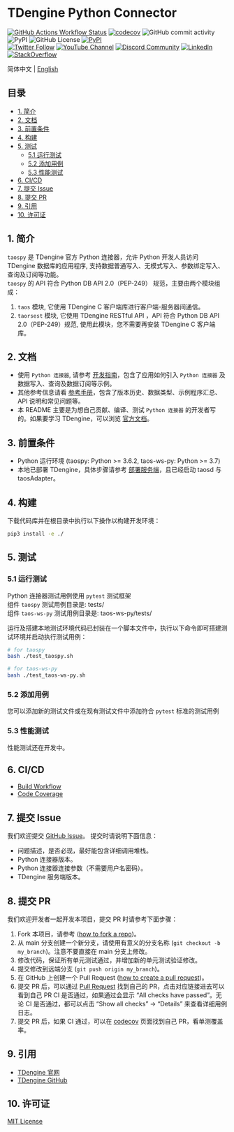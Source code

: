 <!-- omit in toc -->
# TDengine Python Connector


[![GitHub Actions Workflow Status](https://img.shields.io/github/actions/workflow/status/taosdata/taos-connector-python/build.yml)](https://github.com/taosdata/taos-connector-python/actions/workflows/build.yml)
[![codecov](https://codecov.io/gh/taosdata/taos-connector-python/branch/main/graph/badge.svg?token=BDANN3DBXS)](https://codecov.io/gh/taosdata/taos-connector-python)
![GitHub commit activity](https://img.shields.io/github/commit-activity/m/taosdata/taos-connector-python)
![PyPI](https://img.shields.io/pypi/dm/taospy)
![GitHub License](https://img.shields.io/github/license/taosdata/taos-connector-python)
[![PyPI](https://img.shields.io/pypi/v/taospy)](https://pypi.org/project/taospy/)
<br />
[![Twitter Follow](https://img.shields.io/twitter/follow/tdenginedb?label=TDengine&style=social)](https://twitter.com/tdenginedb)
[![YouTube Channel](https://img.shields.io/badge/Subscribe_@tdengine--white?logo=youtube&style=social)](https://www.youtube.com/@tdengine)
[![Discord Community](https://img.shields.io/badge/Join_Discord--white?logo=discord&style=social)](https://discord.com/invite/VZdSuUg4pS)
[![LinkedIn](https://img.shields.io/badge/Follow_LinkedIn--white?logo=linkedin&style=social)](https://www.linkedin.com/company/tdengine)
[![StackOverflow](https://img.shields.io/badge/Ask_StackOverflow--white?logo=stackoverflow&style=social&logoColor=orange)](https://stackoverflow.com/questions/tagged/tdengine)

简体中文 | [English](./README.md)

<!-- omit in toc -->
## 目录

- [1. 简介](#1-简介)
- [2. 文档](#2-文档)
- [3. 前置条件](#3-前置条件)
- [4. 构建](#4-构建)
- [5. 测试](#5-测试)
  - [5.1 运行测试](#51-运行测试)
  - [5.2 添加用例](#52-添加用例)
  - [5.3 性能测试](#53-性能测试)
- [6. CI/CD](#6-cicd)
- [7. 提交 Issue](#7-提交-issue)
- [8. 提交 PR](#8-提交-pr)
- [9. 引用](#9-引用)
- [10. 许可证](#10-许可证)

## 1. 简介

`taospy` 是 TDengine 官方 Python 连接器，允许 Python 开发人员访问 TDengine 数据库的应用程序, 支持数据普通写入、无模式写入、参数绑定写入、查询及订阅等功能。  
`taospy` 的 API 符合 Python DB API 2.0（PEP-249） 规范，主要由两个模块组成：
1. `taos` 模块, 它使用 TDengine C 客户端库进行客户端-服务器间通信。
2. `taorsest` 模块, 它使用 TDengine RESTful API ，API 符合 Python DB API 2.0（PEP-249）规范, 使用此模块，您不需要再安装 TDengine C 客户端库。

## 2. 文档
- 使用 `Python 连接器`, 请参考 [开发指南](https://docs.taosdata.com/develop/)，包含了应用如何引入 `Python 连接器` 及数据写入、查询及数据订阅等示例。
- 其他参考信息请看 [参考手册](https://docs.taosdata.com/reference/connector/python/)，包含了版本历史、数据类型、示例程序汇总、API 说明和常见问题等。
- 本 README 主要是为想自己贡献、编译、测试 `Python 连接器` 的开发者写的。如果要学习 TDengine，可以浏览 [官方文档](https://docs.taosdata.com/)。

## 3. 前置条件

- Python 运行环境 (taospy: Python >= 3.6.2, taos-ws-py: Python >= 3.7)
- 本地已部署 TDengine，具体步骤请参考 [部署服务端](https://docs.taosdata.com/get-started/package/)，且已经启动 taosd 与 taosAdapter。

## 4. 构建

下载代码库并在根目录中执行以下操作以构建开发环境：
``` bash
pip3 install -e ./ 
```

## 5. 测试
### 5.1 运行测试
Python 连接器测试用例使用 `pytest` 测试框架  
组件 `taospy` 测试用例目录是: tests/  
组件 `taos-ws-py` 测试用例目录是: taos-ws-py/tests/  

运行及搭建本地测试环境代码已封装在一个脚本文件中，执行以下命令即可搭建测试环境并启动执行测试用例：
``` bash
# for taospy
bash ./test_taospy.sh

# for taos-ws-py
bash ./test_taos-ws-py.sh
```

### 5.2 添加用例
您可以添加新的测试文件或在现有测试文件中添加符合 `pytest` 标准的测试用例

### 5.3 性能测试
性能测试还在开发中。

## 6. CI/CD
- [Build Workflow](https://github.com/taosdata/taos-connector-python/actions/workflows/build.yml)
- [Code Coverage](https://app.codecov.io/gh/taosdata/taos-connector-python)

## 7. 提交 Issue
我们欢迎提交 [GitHub Issue](https://github.com/taosdata/taos-connector-python/issues/new?template=Blank+issue)。 提交时请说明下面信息：
- 问题描述，是否必现，最好能包含详细调用堆栈。
- Python 连接器版本。
- Python 连接器连接参数（不需要用户名密码）。
- TDengine 服务端版本。

## 8. 提交 PR
我们欢迎开发者一起开发本项目，提交 PR 时请参考下面步骤：
1. Fork 本项目，请参考 ([how to fork a repo](https://docs.github.com/en/get-started/quickstart/fork-a-repo))。
2. 从 main 分支创建一个新分支，请使用有意义的分支名称 (`git checkout -b my_branch`)。注意不要直接在 main 分支上修改。
3. 修改代码，保证所有单元测试通过，并增加新的单元测试验证修改。
4. 提交修改到远端分支 (`git push origin my_branch`)。
5. 在 GitHub 上创建一个 Pull Request ([how to create a pull request](https://docs.github.com/en/pull-requests/collaborating-with-pull-requests/proposing-changes-to-your-work-with-pull-requests/creating-a-pull-request))。
6. 提交 PR 后，可以通过 [Pull Request](https://github.com/taosdata/taos-connector-python/pulls) 找到自己的 PR，点击对应链接进去可以看到自己 PR CI 是否通过，如果通过会显示 “All checks have passed”。无论 CI 是否通过，都可以点击 “Show all checks” -> “Details” 来查看详细用例日志。
7. 提交 PR 后，如果 CI 通过，可以在 [codecov](https://app.codecov.io/gh/taosdata/taos-connector-python/pulls) 页面找到自己 PR，看单测覆盖率。

## 9. 引用

- [TDengine 官网](https://www.taosdata.com/)
- [TDengine GitHub](https://github.com/taosdata/TDengine)

## 10. 许可证

[MIT License](./LICENSE)